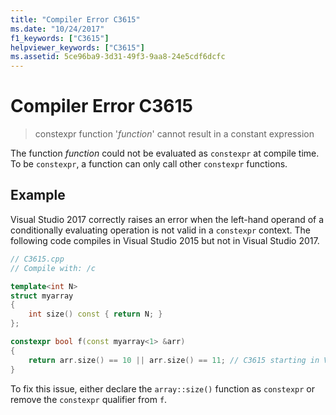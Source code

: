 ```yaml
---
title: "Compiler Error C3615"
ms.date: "10/24/2017"
f1_keywords: ["C3615"]
helpviewer_keywords: ["C3615"]
ms.assetid: 5ce96ba9-3d31-49f3-9aa8-24e5cdf6dcfc
---
```

# Compiler Error C3615

> constexpr function '*function*' cannot result in a constant expression

The function *function* could not be evaluated as `constexpr` at compile time. To be `constexpr`, a function can only call other `constexpr` functions.

## Example

Visual Studio 2017 correctly raises an error when the left-hand operand of a conditionally evaluating operation is not valid in a `constexpr` context. The following code compiles in Visual Studio 2015 but not in Visual Studio 2017.

```cpp
// C3615.cpp
// Compile with: /c

template<int N>
struct myarray
{
    int size() const { return N; }
};

constexpr bool f(const myarray<1> &arr)
{
    return arr.size() == 10 || arr.size() == 11; // C3615 starting in Visual Studio 2017
}
```

To fix this issue, either declare the `array::size()` function as `constexpr` or remove the `constexpr` qualifier from `f`.